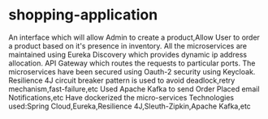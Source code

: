 # shopping-application
An interface which will allow Admin to create a product,Allow User to order a product based on it's presence in inventory.
All the microservices are maintained using Eureka Discovery which provides dynamic ip address allocation.
API Gateway which routes the requests to particular ports.
The microservices have been secured using Oauth-2 security using Keycloak.
Resilience 4J circuit breaker pattern is used to avoid deadlock,retry mechanism,fast-failure,etc
Used Apache Kafka to send Order Placed email Notifications,etc
Have dockerized the micro-services
Technologies used:Spring Cloud,Eureka,Resilience 4J,Sleuth-Zipkin,Apache Kafka,etc
